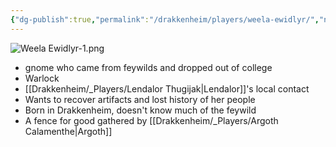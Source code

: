 ```yaml
---
{"dg-publish":true,"permalink":"/drakkenheim/players/weela-ewidlyr/","noteIcon":""}
---
```



![Weela Ewidlyr-1.png](/img/user/Attachments/Weela%20Ewidlyr-1.png)
- gnome who came from feywilds and dropped out of college
- Warlock
- [[Drakkenheim/_Players/Lendalor Thugijak\|Lendalor]]'s local contact
- Wants to recover artifacts and lost history of her people
- Born in Drakkenheim, doesn't know much of the feywild
- A fence for good gathered by [[Drakkenheim/_Players/Argoth Calamenthe\|Argoth]]